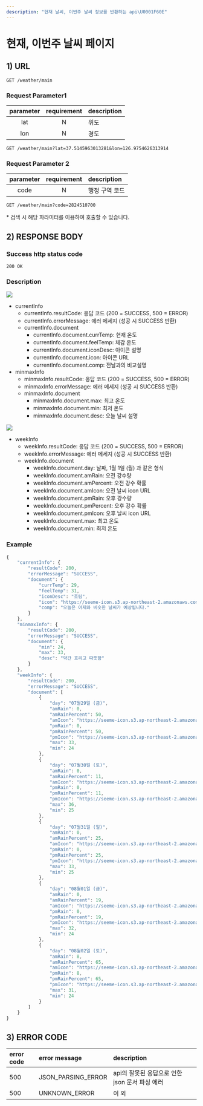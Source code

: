 ```yaml
---
description: "현재 날씨, 이번주 날씨 정보를 반환하는 api\U0001F60E"  
---
```


# 현재, 이번주 날씨 페이지

## 1\) URL

```text
GET /weather/main
```

### Request Parameter1

| parameter | requirement | description |
| :-------: | :---------: | :---------- |
|    lat    |      N      | 위도        |
|    lon    |      N      | 경도        |

```text
GET /weather/main?lat=37.5145963013281&lon=126.9754626313914
```

### Request Parameter 2

| parameter | requirement | description    |
| :-------: | :---------: | :------------- |
|   code    |      N      | 행정 구역 코드 |

```text
GET /weather/main?code=2824510700
```

\* 검색 시 해당 파라미터를 이용하여 호출할 수 있습니다.

## 2\) RESPONSE BODY

### Success http status code

`200 OK`

### Description

![](https://user-images.githubusercontent.com/68107000/124440780-f427cc00-ddb5-11eb-859f-a3d9d53492eb.png)

* currentInfo
  * currentInfo.resultCode: 응답 코드 (200 = SUCCESS, 500 = ERROR)
  * currentInfo.errorMessage: 에러 메세지 \(성공 시 SUCCESS 반환\)
  * currentInfo.document
    * currentInfo.document.currTemp: 현재 온도
    * currentInfo.document.feelTemp: 체감 온도
    * currentInfo.document.iconDesc: 아이콘 설명
    * currentInfo.document.icon:  아이콘 URL
    * currentInfo.document.comp: 전날과의 비교설명
* minmaxInfo
  * minmaxInfo.resultCode: 응답 코드 (200 = SUCCESS, 500 = ERROR)
  * minmaxInfo.errorMessage: 에러 메세지 \(성공 시 SUCCESS 반환\)
  * minmaxInfo.document
    * minmaxInfo.document.max: 최고 온도
    * minmaxInfo.document.min: 최저 온도
    * minmaxInfo.document.desc: 오늘 날씨 설명

![](https://user-images.githubusercontent.com/68107000/124441608-ce4ef700-ddb6-11eb-9662-15127c555a16.png)

* weekInfo
  * weekInfo.resultCode: 응답 코드 (200 = SUCCESS, 500 = ERROR)
  * weekInfo.errorMessage: 에러 메세지 \(성공 시 SUCCESS 반환\)
  * weekInfo.document
    * weekInfo.document.day: 날짜, 1월 1일 \(월\) 과 같은 형식
    * weekInfo.document.amRain: 오전 강수량
    * weekInfo.document.amPercent: 오전 강수 확률
    * weekInfo.document.amIcon: 오전 날씨 icon URL
    * weekInfo.document.pmRain: 오후 강수량
    * weekInfo.document.pmPercent: 오후 강수 확률
    * weekInfo.document.pmIcon: 오후 날씨 icon URL
    * weekInfo.document.max: 최고 온도
    * weekInfo.document.min: 최저 온도

### Example

```javascript
{
    "currentInfo": {
        "resultCode": 200,
        "errorMessage": "SUCCESS",
        "document": {
            "currTemp": 29,
            "feelTemp": 31,
            "iconDesc": "흐림",
            "icon": "https://seeme-icon.s3.ap-northeast-2.amazonaws.com/icon/weather/Cloud.png",
            "comp": "오늘은 어제와 비슷한 날씨가 예상됩니다."
        }
    },
    "minmaxInfo": {
        "resultCode": 200,
        "errorMessage": "SUCCESS",
        "document": {
            "min": 24,
            "max": 33,
            "desc": "약간 흐리고 따뜻함"
        }
    },
    "weekInfo": {
        "resultCode": 200,
        "errorMessage": "SUCCESS",
        "document": [
            {
                "day": "07월29일 (금)",
                "amRain": 0,
                "amRainPercent": 50,
                "amIcon": "https://seeme-icon.s3.ap-northeast-2.amazonaws.com/icon/weather/Sun-Rain-2.png",
                "pmRain": 0,
                "pmRainPercent": 50,
                "pmIcon": "https://seeme-icon.s3.ap-northeast-2.amazonaws.com/icon/weather/Sun-Rain-2.png",
                "max": 33,
                "min": 24
            },
            {
                "day": "07월30일 (토)",
                "amRain": 0,
                "amRainPercent": 11,
                "amIcon": "https://seeme-icon.s3.ap-northeast-2.amazonaws.com/icon/weather/Hot.png",
                "pmRain": 0,
                "pmRainPercent": 11,
                "pmIcon": "https://seeme-icon.s3.ap-northeast-2.amazonaws.com/icon/weather/Hot.png",
                "max": 36,
                "min": 25
            },
            {
                "day": "07월31일 (일)",
                "amRain": 0,
                "amRainPercent": 25,
                "amIcon": "https://seeme-icon.s3.ap-northeast-2.amazonaws.com/icon/weather/Sun.png",
                "pmRain": 0,
                "pmRainPercent": 25,
                "pmIcon": "https://seeme-icon.s3.ap-northeast-2.amazonaws.com/icon/weather/Sun.png",
                "max": 33,
                "min": 25
            },
            {
                "day": "08월01일 (금)",
                "amRain": 0,
                "amRainPercent": 19,
                "amIcon": "https://seeme-icon.s3.ap-northeast-2.amazonaws.com/icon/weather/Cloudy-Sun.png",
                "pmRain": 0,
                "pmRainPercent": 19,
                "pmIcon": "https://seeme-icon.s3.ap-northeast-2.amazonaws.com/icon/weather/Cloudy-Sun.png",
                "max": 32,
                "min": 24
            },
            {
                "day": "08월02일 (토)",
                "amRain": 8,
                "amRainPercent": 65,
                "amIcon": "https://seeme-icon.s3.ap-northeast-2.amazonaws.com/icon/weather/Rain-1.png",
                "pmRain": 8,
                "pmRainPercent": 65,
                "pmIcon": "https://seeme-icon.s3.ap-northeast-2.amazonaws.com/icon/weather/Rain-1.png",
                "max": 31,
                "min": 24
            }
        ]
    }
}
```

## 3\) ERROR CODE

| error code | error message           | description                                    |
| :--- | :--- | :--- |
| 500        | JSON\_PARSING\_ERROR    | api의 잘못된 응답으로 인한 json 문서 파싱 에러 |
| 500     | UNKNOWN_ERROR | 이 외                              |

